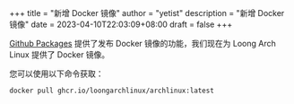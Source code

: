 +++
title = "新增 Docker 镜像"
author = "yetist"
description = "新增 Docker 镜像"
date = 2023-04-10T22:03:09+08:00
draft = false
+++

[Github Packages](https://github.com/orgs/loongarchlinux/packages) 提供了发布 Docker 镜像的功能，我们现在为 Loong Arch Linux 提供了 Docker 镜像。

您可以使用以下命令获取：

```
docker pull ghcr.io/loongarchlinux/archlinux:latest
```
